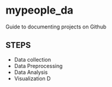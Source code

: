 # mypeople_da
Guide to documenting projects on Github
## STEPS
* Data collection
* Data Preprocessing
* Data Analysis
* Visualization
  D
